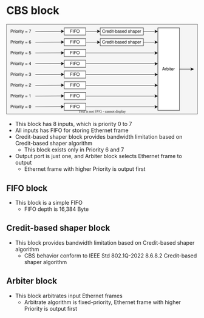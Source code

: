 # CBS block

![cbs_block_overview](./cbs_block_overview.drawio.svg)

- This block has 8 inputs, which is priority 0 to 7
- All inputs has FIFO for storing Ethernet frame
- Credit-based shaper block provides bandwidth limitation based on Credit-based shaper algorithm
  - This block exists only in Priority 6 and 7
- Output port is just one, and Arbiter block selects Ethernet frame to output
  - Ethernet frame with higher Priority is output first

## FIFO block

- This block is a simple FIFO
  - FIFO depth is 16,384 Byte

## Credit-based shaper block

- This block provides bandwidth limitation based on Credit-based shaper algorithm
  - CBS behavior conform to IEEE Std 802.1Q-2022 8.6.8.2 Credit-based shaper algorithm

## Arbiter block

- This block arbitrates input Ethernet frames
  - Arbitrate algorithm is fixed-priority, Ethernet frame with higher Priority is output first
